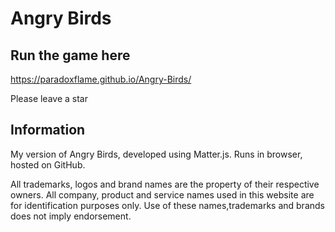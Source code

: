 # Angry Birds

## Run the game here

https://paradoxflame.github.io/Angry-Birds/

Please leave a star


## Information

My version of Angry Birds, developed using Matter.js. Runs in browser, hosted on GitHub.

All trademarks, logos and brand names are the property of their respective owners. All company, product and service names used in this website are for identification purposes only. Use of these names,trademarks and brands does not imply endorsement.
